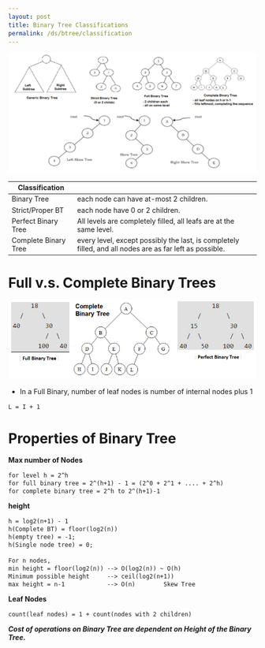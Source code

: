 ```yaml
---
layout: post
title: Binary Tree Classifications
permalink: /ds/btree/classification
---
```


![](https://github.com/arpit04tripathi/files-cdn/raw/cdn/dsa/ds/tree/btree/btree-classification.png)

|Classification||
|---|---|
|Binary Tree|each node can have at-most 2 children.|
|Strict/Proper BT|each node have 0 or 2 children.|
|Perfect Binary Tree|All levels are completely filled, all leafs are at the same level.|
|Complete Binary Tree|every level, except possibly the last, is completely filled, and all nodes are as far left as possible.|

# Full v.s. Complete Binary Trees

![full-complete-perfect](https://github.com/arpit04tripathi/files-cdn/raw/cdn/dsa/ds/tree/btree/full-complete-perfect.png)

* In a Full Binary, number of leaf nodes is number of internal nodes plus 1

```
L = I + 1
```

# Properties of Binary Tree
**Max number of Nodes**
```
for level h = 2^h
for full binary tree = 2^(h+1) - 1 = (2^0 + 2^1 + .... + 2^h)
for complete binary tree = 2^h to 2^(h+1)-1
```
**height**
```
h = log2(n+1) - 1
h(Complete BT) = floor(log2(n))
h(empty tree) = -1;
h(Single node tree) = 0;

For n nodes,
min height = floor(log2(n)) --> O(log2(n)) ~ O(h)
Minimum possible height     --> ceil(log2(n+1))
max height = n-1            --> O(n)        Skew Tree
```
**Leaf Nodes**
```
count(leaf nodes) = 1 + count(nodes with 2 children)
```
***Cost of operations on Binary Tree are dependent on Height of the Binary Tree.***